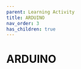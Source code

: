 ```yaml
---
parent: Learning Activity
title: ARDUINO
nav_order: 3
has_children: true
---
```


 ARDUINO
================================================================================


